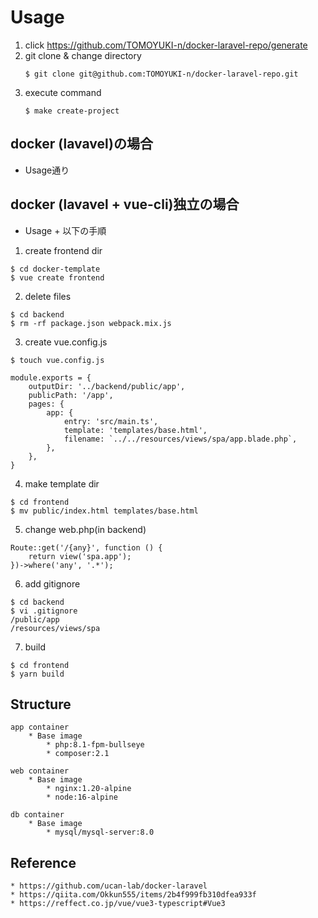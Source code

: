 # Usage
1. click https://github.com/TOMOYUKI-n/docker-laravel-repo/generate
2. git clone & change directory
    ```
    $ git clone git@github.com:TOMOYUKI-n/docker-laravel-repo.git
    ```
3. execute command
    ```
    $ make create-project
    ```

## docker (lavavel)の場合
* Usage通り

## docker (lavavel + vue-cli)独立の場合
*  Usage + 以下の手順

1. create frontend dir
```
$ cd docker-template
$ vue create frontend
```
2. delete files
```
$ cd backend
$ rm -rf package.json webpack.mix.js
```
3. create vue.config.js
```
$ touch vue.config.js
```
```
module.exports = {
    outputDir: '../backend/public/app',
    publicPath: '/app',
    pages: {
        app: {
            entry: 'src/main.ts',
            template: 'templates/base.html',
            filename: `../../resources/views/spa/app.blade.php`,
        },
    },
}
```
4. make template dir
```
$ cd frontend
$ mv public/index.html templates/base.html
```
5. change web.php(in backend)
```
Route::get('/{any}', function () {
    return view('spa.app');
})->where('any', '.*');
```
6. add gitignore
```
$ cd backend
$ vi .gitignore
/public/app
/resources/views/spa
```
7. build
```
$ cd frontend
$ yarn build
```

## Structure
```
app container
    * Base image
        * php:8.1-fpm-bullseye
        * composer:2.1

web container
    * Base image
        * nginx:1.20-alpine
        * node:16-alpine

db container
    * Base image
        * mysql/mysql-server:8.0
```


## Reference
    * https://github.com/ucan-lab/docker-laravel
    * https://qiita.com/Okkun555/items/2b4f999fb310dfea933f
    * https://reffect.co.jp/vue/vue3-typescript#Vue3
